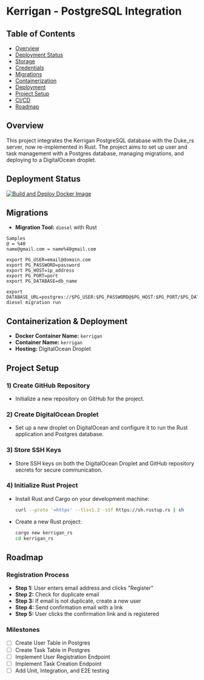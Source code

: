 
# Kerrigan - PostgreSQL Integration

## Table of Contents

- [Overview](#overview)
- [Deployment Status](#deployment-status)
- [Storage](#storage)
- [Credentials](#credentials)
- [Migrations](#migrations)
- [Containerization](#containerization)
- [Deployment](#deployment)
- [Project Setup](#project-setup)
- [CI/CD](#ci-cd)
- [Roadmap](#roadmap)

## Overview

This project integrates the Kerrigan PostgreSQL database with the Duke_rs server, now re-implemented in Rust. The project aims to set up user and task management with a Postgres database, managing migrations, and deploying to a DigitalOcean droplet.

## Deployment Status

[![Build and Deploy Docker Image](https://github.com/Knowvus/Duke_rs/actions/workflows/deploy.yml/badge.svg)](https://github.com/Knowvus/Duke_rs/actions/workflows/deploy.yml)


## Migrations

- **Migration Tool:** `diesel` with Rust
```
Samples
@ = %40
name@gmail.com = name%40gmail.com

export PG_USER=email@domain.com
export PG_PASSWORD=password
export PG_HOST=ip_address
export PG_PORT=port
export PG_DATABASE=db_name

export DATABASE_URL=postgres://$PG_USER:$PG_PASSWORD@$PG_HOST:$PG_PORT/$PG_DATABASE
diesel migration run
```

## Containerization & Deployment

- **Docker Container Name:** `kerrigan`
- **Container Name:** `kerrigan`
- **Hosting:** DigitalOcean Droplet

## Project Setup

### 1) Create GitHub Repository
   - Initialize a new repository on GitHub for the project.

### 2) Create DigitalOcean Droplet
   - Set up a new droplet on DigitalOcean and configure it to run the Rust application and Postgres database.

### 3) Store SSH Keys
   - Store SSH keys on both the DigitalOcean Droplet and GitHub repository secrets for secure communication.

### 4) Initialize Rust Project
   - Install Rust and Cargo on your development machine:
     ```bash
     curl --proto '=https' --tlsv1.2 -sSf https://sh.rustup.rs | sh
     ```
   - Create a new Rust project:
     ```bash
     cargo new kerrigan_rs
     cd kerrigan_rs
     ```

## Roadmap

### Registration Process

- **Step 1:** User enters email address and clicks "Register"
- **Step 2:** Check for duplicate email
- **Step 3:** If email is not duplicate, create a new user
- **Step 4:** Send confirmation email with a link
- **Step 5:** User clicks the confirmation link and is registered

### Milestones

- [ ] Create User Table in Postgres
- [ ] Create Task Table in Postgres
- [ ] Implement User Registration Endpoint
- [ ] Implement Task Creation Endpoint
- [ ] Add Unit, Integration, and E2E testing